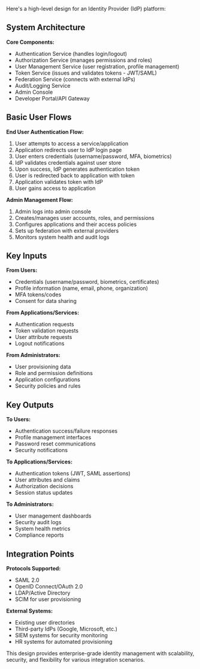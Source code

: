 Here's a high-level design for an Identity Provider (IdP) platform:

## System Architecture

**Core Components:**

- Authentication Service (handles login/logout)
- Authorization Service (manages permissions and roles)
- User Management Service (user registration, profile management)
- Token Service (issues and validates tokens - JWT/SAML)
- Federation Service (connects with external IdPs)
- Audit/Logging Service
- Admin Console
- Developer Portal/API Gateway

## Basic User Flows

**End User Authentication Flow:**

1. User attempts to access a service/application
2. Application redirects user to IdP login page
3. User enters credentials (username/password, MFA, biometrics)
4. IdP validates credentials against user store
5. Upon success, IdP generates authentication token
6. User is redirected back to application with token
7. Application validates token with IdP
8. User gains access to application

**Admin Management Flow:**

1. Admin logs into admin console
2. Creates/manages user accounts, roles, and permissions
3. Configures applications and their access policies
4. Sets up federation with external providers
5. Monitors system health and audit logs

## Key Inputs

**From Users:**

- Credentials (username/password, biometrics, certificates)
- Profile information (name, email, phone, organization)
- MFA tokens/codes
- Consent for data sharing

**From Applications/Services:**

- Authentication requests
- Token validation requests
- User attribute requests
- Logout notifications

**From Administrators:**

- User provisioning data
- Role and permission definitions
- Application configurations
- Security policies and rules

## Key Outputs

**To Users:**

- Authentication success/failure responses
- Profile management interfaces
- Password reset communications
- Security notifications

**To Applications/Services:**

- Authentication tokens (JWT, SAML assertions)
- User attributes and claims
- Authorization decisions
- Session status updates

**To Administrators:**

- User management dashboards
- Security audit logs
- System health metrics
- Compliance reports

## Integration Points

**Protocols Supported:**

- SAML 2.0
- OpenID Connect/OAuth 2.0
- LDAP/Active Directory
- SCIM for user provisioning

**External Systems:**

- Existing user directories
- Third-party IdPs (Google, Microsoft, etc.)
- SIEM systems for security monitoring
- HR systems for automated provisioning

This design provides enterprise-grade identity management with scalability, security, and flexibility for various
integration scenarios.